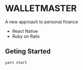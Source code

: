 # WALLETMASTER

A new approach to personal finance

- React Native
- Ruby on Rails

## Geting Started

```javascript
yarn start
```
